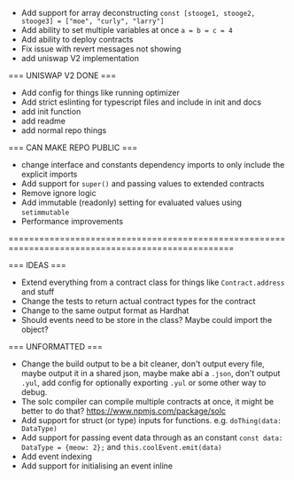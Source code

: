 - Add support for array deconstructing `const [stooge1, stooge2, stooge3] = ["moe", "curly", "larry"]`
- Add ability to set multiple variables at once `a = b = c = 4`
- Add ability to deploy contracts
- Fix issue with revert messages not showing
- add uniswap V2 implementation

=== UNISWAP V2 DONE ===

- Add config for things like running optimizer
- Add strict eslinting for typescript files and include in init and docs
- add init function
- add readme
- add normal repo things

=== CAN MAKE REPO PUBLIC ===

- change interface and constants dependency imports to only include the explicit imports
- Add support for `super()` and passing values to extended contracts
- Remove ignore logic
- Add immutable (readonly) setting for evaluated values using `setimmutable`
- Performance improvements

==================================================================================================

=== IDEAS ===

- Extend everything from a contract class for things like `Contract.address` and stuff
- Change the tests to return actual contract types for the contract
- Change to the same output format as Hardhat
- Should events need to be store in the class? Maybe could import the object?

=== UNFORMATTED ===

- Change the build output to be a bit cleaner, don't output every file, maybe output it in a shared json, maybe make abi a `.json`, don't output `.yul`, add config for optionally exporting `.yul` or some other way to debug.
- The solc compiler can compile multiple contracts at once, it might be better to do that? https://www.npmjs.com/package/solc
- Add support for struct (or type) inputs for functions. e.g. `doThing(data: DataType)`
- Add support for passing event data through as an constant `const data: DataType = {meow: 2};` and `this.coolEvent.emit(data)`
- Add event indexing
- Add support for initialising an event inline
